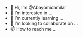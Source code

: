 - 👋 Hi, I’m @Abayomidamilar
- 👀 I’m interested in ...
- 🌱 I’m currently learning ...
- 💞️ I’m looking to collaborate on ...
- 📫 How to reach me ...

<!---
Abayomidamilar/Abayomidamilar is a ✨ special ✨ repository because its `README.md` (this file) appears on your GitHub profile.
You can click the Preview link to take a look at your changes.
--->
